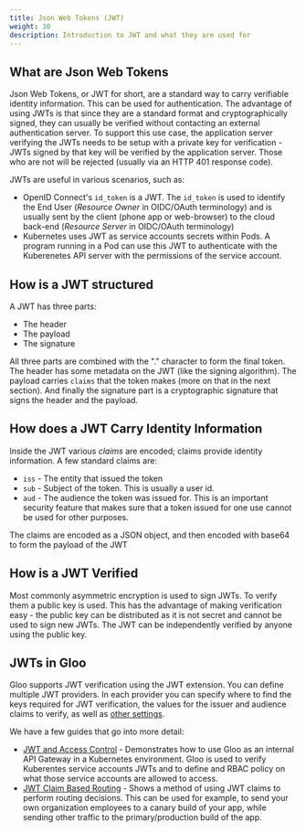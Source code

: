 ```yaml
---
title: Json Web Tokens (JWT)
weight: 30
description: Introduction to JWT and what they are used for
---
```


## What are Json Web Tokens
Json Web Tokens, or JWT for short, are a standard way to carry verifiable identity information.
This can be used for authentication. The advantage of using JWTs is that since they are a standard
format and cryptographically signed, they can usually be verified without contacting an external
authentication server. To support this use case, the application server verifying the JWTs needs to
be setup with a private key for verification - JWTs signed by that key will be verified by the
application server. Those who are not will be rejected (usually via an HTTP 401 response code).

JWTs are useful in various scenarios, such as:

- OpenID Connect's `id_token` is a JWT. The `id_token` is used to identify the End User (*Resource Owner* 
  in OIDC/OAuth terminology) and is usually sent by the client (phone app or web-browser) to
  the cloud back-end (*Resource Server* in OIDC/OAuth terminology)
- Kubernetes uses JWT as service accounts secrets within Pods. A program running in a Pod can
  use this JWT to authenticate with the Kuberenetes API server with the permissions of the 
  service account.

## How is a JWT structured

A JWT has three parts:

- The header
- The payload
- The signature

All three parts are combined with the "." character to form the final token. The header has some
metadata on the JWT (like the signing algorithm). The payload carries `claims` that the token makes 
(more on that in the next section). And finally the signature part is a cryptographic signature that 
signs the header and the payload.

## How does a JWT Carry Identity Information

Inside the JWT various *claims* are encoded; claims provide identity information. A few standard claims are:

- `iss` - The entity that issued the token
- `sub` - Subject of the token. This is usually a user id.
- `aud` - The audience the token was issued for. This is an important security feature that makes sure
          that a token issued for one use cannot be used for other purposes.

The claims are encoded as a JSON object, and then encoded with base64 to form the payload of the JWT

## How is a JWT Verified

Most commonly asymmetric encryption is used to sign JWTs. To verify them a public key is used. This 
has the advantage of making verification easy - the public key can be distributed as it is not secret
and cannot be used to sign new JWTs. The JWT can be independently verified by anyone using the public key.

## JWTs in Gloo
Gloo supports JWT verification using the JWT extension. You can define multiple JWT providers.
In each provider you can specify where to find the keys required for JWT verification, the 
values for the issuer and audience claims to verify, as well as [other settings](../../../../v1/github.com/solo-io/solo-projects/projects/gloo/api/v1/plugins/jwt/jwt.proto.sk/#provider).

We have a few guides that go into more detail:

- [JWT and Access Control](./access_control) - Demonstrates how to use Gloo as an internal API Gateway
  in a Kubernetes environment. Gloo is used to verify Kuberentes service accounts JWTs and to define
  and RBAC policy on what those service accounts are allowed to access.
- [JWT Claim Based Routing](./claim_routing) - Shows a method of using JWT claims to perform routing
  decisions. This can be used for example, to send your own organization employees to a canary build
  of your app, while sending other traffic to the primary/production build of the app.
